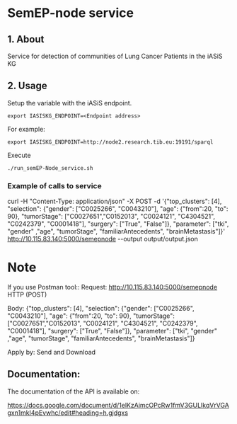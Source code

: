 #  SemEP-node service

## 1.  About

Service for detection of communities of Lung Cancer Patients in the iASiS KG

## 2. Usage

Setup the variable with the iASiS endpoint.

`export IASISKG_ENDPOINT=<Endpoint address>`

For example:

`export IASISKG_ENDPOINT=http://node2.research.tib.eu:19191/sparql`

Execute

`./run_semEP-Node_service.sh`

### Example of calls to service

curl -H "Content-Type: application/json" -X POST -d '{"top_clusters": [4], "selection": {"gender": ["C0025266", "C0043210"], "age": {"from":20, "to": 90}, "tumorStage": ["C0027651","C0152013", "C0024121", "C4304521", "C0242379", "C0001418"], "surgery": ["True", "False"]}, "parameter": ["tki", "gender" ,"age", "tumorStage", "familiarAntecedents", "brainMetastasis"]}' http://10.115.83.140:5000/semepnode --output output/output.json

# Note
If you use Postman tool::
Request: 
http://10.115.83.140:5000/semepnode
HTTP (POST)

Body:
{"top_clusters": [4], "selection": {"gender": ["C0025266", "C0043210"], "age": {"from":20, "to": 90}, "tumorStage": ["C0027651","C0152013", "C0024121", "C4304521", "C0242379", "C0001418"], "surgery": ["True", "False"]}, "parameter": ["tki", "gender" ,"age", "tumorStage", "familiarAntecedents", "brainMetastasis"]}

Apply by: Send and Download

## Documentation:

The documentation of the API is available on:

https://docs.google.com/document/d/1elKzAjmcOPcRw1fmV3GULIkqVrVGAgxn1mkI4pEvwhc/edit#heading=h.gjdgxs

